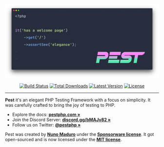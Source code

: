 <p align="center">
    <img src="https://raw.githubusercontent.com/pestphp/art/master/readme.png" width="600" alt="PEST">
    <p align="center">
        <a href="https://github.com/pestphp/pest/actions"><img src="https://github.com/pest/pestphp/workflows/tests/badge.svg" alt="Build Status"></a>
        <a href="https://packagist.org/packages/pestphp/pest"><img src="https://poser.pugx.org/pestphp/pest/d/total.svg" alt="Total Downloads"></a>
        <a href="https://packagist.org/packages/pestphp/pest"><img src="https://poser.pugx.org/pestphp/pest/v/stable.svg" alt="Latest Version"></a>
        <a href="https://packagist.org/packages/pestphp/pest"><img src="https://poser.pugx.org/pestphp/pest/license.svg" alt="License"></a>
    </p>
</p>

------
**Pest** it's an elegant PHP Testing Framework with a focus on simplicity. It was carefully crafted to bring the joy of testing to PHP.

- Explore the docs: **[pestphp.com »](https://pestphp.com)**
- Join the Discord Server: **[discord.gg/bMAJv82 »](https://discord.gg/bMAJv82)**
- Follow us on Twitter: **[@pestphp »](https://twitter.com/pestphp)**

Pest was created by **[Nuno Maduro](https://twitter.com/enunomaduro)** under the **[Sponsorware license](https://github.com/sponsorware/docs)**. It got open-sourced and is now licensed under the **[MIT license](https://opensource.org/licenses/MIT)**.
